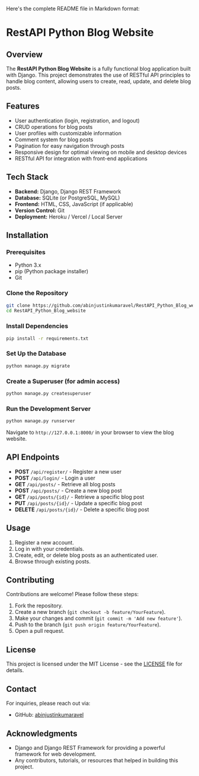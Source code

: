 Here's the complete README file in Markdown format:


# RestAPI Python Blog Website

## Overview

The **RestAPI Python Blog Website** is a fully functional blog application built with Django. This project demonstrates the use of RESTful API principles to handle blog content, allowing users to create, read, update, and delete blog posts.

## Features

- User authentication (login, registration, and logout)
- CRUD operations for blog posts
- User profiles with customizable information
- Comment system for blog posts
- Pagination for easy navigation through posts
- Responsive design for optimal viewing on mobile and desktop devices
- RESTful API for integration with front-end applications

## Tech Stack

- **Backend:** Django, Django REST Framework
- **Database:** SQLite (or PostgreSQL, MySQL)
- **Frontend:** HTML, CSS, JavaScript (if applicable)
- **Version Control:** Git
- **Deployment:** Heroku / Vercel / Local Server

## Installation

### Prerequisites

- Python 3.x
- pip (Python package installer)
- Git

### Clone the Repository

```bash
git clone https://github.com/abinjustinkumaravel/RestAPI_Python_Blog_website.git
cd RestAPI_Python_Blog_website
```

### Install Dependencies

```bash
pip install -r requirements.txt
```

### Set Up the Database

```bash
python manage.py migrate
```

### Create a Superuser (for admin access)

```bash
python manage.py createsuperuser
```

### Run the Development Server

```bash
python manage.py runserver
```

Navigate to `http://127.0.0.1:8000/` in your browser to view the blog website.

## API Endpoints

- **POST** `/api/register/` - Register a new user
- **POST** `/api/login/` - Login a user
- **GET** `/api/posts/` - Retrieve all blog posts
- **POST** `/api/posts/` - Create a new blog post
- **GET** `/api/posts/{id}/` - Retrieve a specific blog post
- **PUT** `/api/posts/{id}/` - Update a specific blog post
- **DELETE** `/api/posts/{id}/` - Delete a specific blog post

## Usage

1. Register a new account.
2. Log in with your credentials.
3. Create, edit, or delete blog posts as an authenticated user.
4. Browse through existing posts.

## Contributing

Contributions are welcome! Please follow these steps:

1. Fork the repository.
2. Create a new branch (`git checkout -b feature/YourFeature`).
3. Make your changes and commit (`git commit -m 'Add new feature'`).
4. Push to the branch (`git push origin feature/YourFeature`).
5. Open a pull request.

## License

This project is licensed under the MIT License - see the [LICENSE](LICENSE) file for details.

## Contact

For inquiries, please reach out via:

- GitHub: [abinjustinkumaravel](https://github.com/abinjustinkumaravel)

## Acknowledgments

- Django and Django REST Framework for providing a powerful framework for web development.
- Any contributors, tutorials, or resources that helped in building this project.
